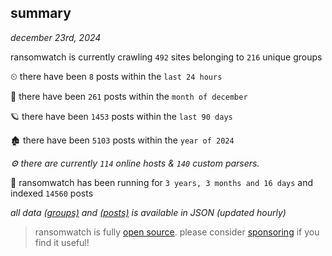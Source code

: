 
## summary
_december 23rd, 2024_

ransomwatch is currently crawling `492` sites belonging to `216` unique groups

⏲ there have been `8` posts within the `last 24 hours`

🦈 there have been `261` posts within the `month of december`

🪐 there have been `1453` posts within the `last 90 days`

🏚 there have been `5103` posts within the `year of 2024`

_⚙️ there are currently `114` online hosts & `140` custom parsers._

🦕 ransomwatch has been running for `3 years, 3 months and 16 days` and indexed `14560` posts

_all data  [(groups)](http://ransomwhat.telemetry.ltd/groups) and [(posts)](http://ransomwhat.telemetry.ltd/posts) is available in JSON (updated hourly)_

> ransomwatch is fully [open source](https://github.com/joshhighet/ransomwatch#ransomwatch--). please consider [sponsoring](https://github.com/sponsors/joshhighet) if you find it useful!
